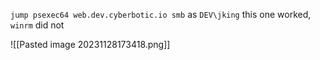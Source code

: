 `jump psexec64 web.dev.cyberbotic.io smb` as `DEV\jking` this one worked, `winrm` did not

![[Pasted image 20231128173418.png]]




